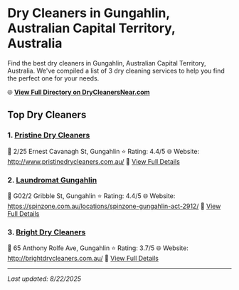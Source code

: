 # Dry Cleaners in Gungahlin, Australian Capital Territory, Australia

Find the best dry cleaners in Gungahlin, Australian Capital Territory, Australia. We've compiled a list of 3 dry cleaning services to help you find the perfect one for your needs.

🌐 **[View Full Directory on DryCleanersNear.com](https://drycleanersnear.com/city/Australia/Australian%20Capital%20Territory/Gungahlin)**

## Top Dry Cleaners

### 1. [Pristine Dry Cleaners](https://drycleanersnear.com/dryCleaner/68a28936e025a3a8d28d38de/pristine-dry-cleaners)
📍 2/25 Ernest Cavanagh St, Gungahlin
⭐ Rating: 4.4/5
🌐 Website: http://www.pristinedrycleaners.com.au/
🔗 [View Full Details](https://drycleanersnear.com/dryCleaner/68a28936e025a3a8d28d38de/pristine-dry-cleaners)

### 2. [Laundromat Gungahlin](https://drycleanersnear.com/dryCleaner/68a28953e025a3a8d28d3a76/laundromat-gungahlin)
📍 G02/2 Gribble St, Gungahlin
⭐ Rating: 4.4/5
🌐 Website: https://spinzone.com.au/locations/spinzone-gungahlin-act-2912/
🔗 [View Full Details](https://drycleanersnear.com/dryCleaner/68a28953e025a3a8d28d3a76/laundromat-gungahlin)

### 3. [Bright Dry Cleaners](https://drycleanersnear.com/dryCleaner/68a28957e025a3a8d28d3a8a/bright-dry-cleaners)
📍 65 Anthony Rolfe Ave, Gungahlin
⭐ Rating: 3.7/5
🌐 Website: http://brightdrycleaners.com.au/
🔗 [View Full Details](https://drycleanersnear.com/dryCleaner/68a28957e025a3a8d28d3a8a/bright-dry-cleaners)


---

*Last updated: 8/22/2025*
